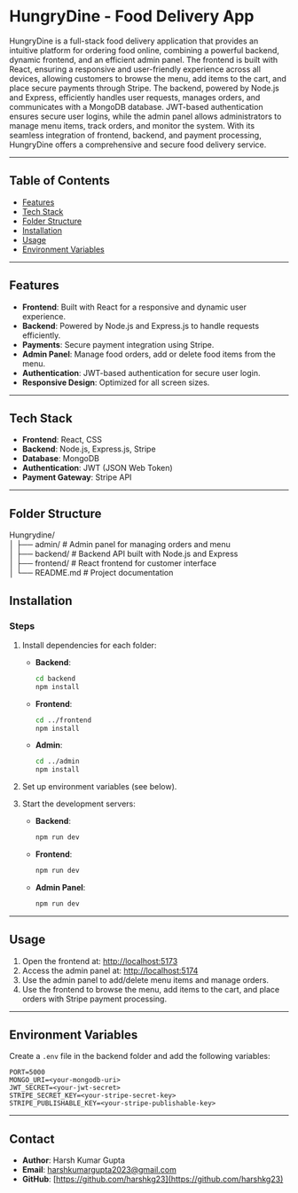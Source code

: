 # HungryDine - Food Delivery App

HungryDine is a full-stack food delivery application that provides an intuitive platform for ordering food online, combining a powerful backend, dynamic frontend, and an efficient admin panel. The frontend is built with React, ensuring a responsive and user-friendly experience across all devices, allowing customers to browse the menu, add items to the cart, and place secure payments through Stripe. The backend, powered by Node.js and Express, efficiently handles user requests, manages orders, and communicates with a MongoDB database. JWT-based authentication ensures secure user logins, while the admin panel allows administrators to manage menu items, track orders, and monitor the system. With its seamless integration of frontend, backend, and payment processing, HungryDine offers a comprehensive and secure food delivery service.

---

## **Table of Contents**
- [Features](#features)
- [Tech Stack](#tech-stack)
- [Folder Structure](#folder-structure)
- [Installation](#installation)
- [Usage](#usage)
- [Environment Variables](#environment-variables)

---

## **Features**
- **Frontend**: Built with React for a responsive and dynamic user experience.
- **Backend**: Powered by Node.js and Express.js to handle requests efficiently.
- **Payments**: Secure payment integration using Stripe.
- **Admin Panel**: Manage food orders, add or delete food items from the menu.
- **Authentication**: JWT-based authentication for secure user login.
- **Responsive Design**: Optimized for all screen sizes.

---

## **Tech Stack**
- **Frontend**: React, CSS
- **Backend**: Node.js, Express.js, Stripe
- **Database**: MongoDB
- **Authentication**: JWT (JSON Web Token)
- **Payment Gateway**: Stripe API

---

## **Folder Structure**

Hungrydine/<br>
│
├── admin/         # Admin panel for managing orders and menu<br>
│
├── backend/       # Backend API built with Node.js and Express<br>
│
├── frontend/      # React frontend for customer interface<br>
│
└── README.md      # Project documentation<br>

## **Installation**
### Steps

1. Install dependencies for each folder:
   - **Backend**:
     ```bash
     cd backend
     npm install
     ```

   - **Frontend**:
     ```bash
     cd ../frontend
     npm install
     ```

   - **Admin**:
     ```bash
     cd ../admin
     npm install
     ```

2. Set up environment variables (see below).

3. Start the development servers:
   - **Backend**:
     ```bash
     npm run dev
     ```
   - **Frontend**:
     ```bash
     npm run dev
     ```
   - **Admin Panel**:
     ```bash
     npm run dev
     ```

---

## **Usage**
1. Open the frontend at: [http://localhost:5173](http://localhost:5173)
2. Access the admin panel at: [http://localhost:5174](http://localhost:5174)
3. Use the admin panel to add/delete menu items and manage orders.
4. Use the frontend to browse the menu, add items to the cart, and place orders with Stripe payment processing.


---
## **Environment Variables**
Create a `.env` file in the backend folder and add the following variables:
```env
PORT=5000
MONGO_URI=<your-mongodb-uri>
JWT_SECRET=<your-jwt-secret>
STRIPE_SECRET_KEY=<your-stripe-secret-key>
STRIPE_PUBLISHABLE_KEY=<your-stripe-publishable-key>
```
---

## **Contact**
- **Author**: Harsh Kumar Gupta  
- **Email**: harshkumargupta2023@gmail.com  
- **GitHub**: [https://github.com/harshkg23](https://github.com/harshkg23)







